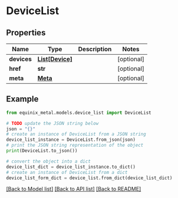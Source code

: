 # DeviceList


## Properties

Name | Type | Description | Notes
------------ | ------------- | ------------- | -------------
**devices** | [**List[Device]**](Device.md) |  | [optional] 
**href** | **str** |  | [optional] 
**meta** | [**Meta**](Meta.md) |  | [optional] 

## Example

```python
from equinix_metal.models.device_list import DeviceList

# TODO update the JSON string below
json = "{}"
# create an instance of DeviceList from a JSON string
device_list_instance = DeviceList.from_json(json)
# print the JSON string representation of the object
print(DeviceList.to_json())

# convert the object into a dict
device_list_dict = device_list_instance.to_dict()
# create an instance of DeviceList from a dict
device_list_form_dict = device_list.from_dict(device_list_dict)
```
[[Back to Model list]](../README.md#documentation-for-models) [[Back to API list]](../README.md#documentation-for-api-endpoints) [[Back to README]](../README.md)


